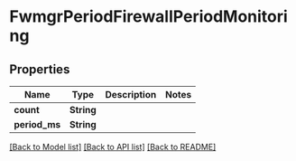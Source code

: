 # FwmgrPeriodFirewallPeriodMonitoring

## Properties

Name | Type | Description | Notes
------------ | ------------- | ------------- | -------------
**count** | **String** |  |
**period_ms** | **String** |  |

[[Back to Model list]](../README.md#documentation-for-models) [[Back to API list]](../README.md#documentation-for-api-endpoints) [[Back to README]](../README.md)
